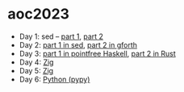 # aoc2023

- Day 1: sed – [part 1](day1/part1.sed), [part 2](day1/part2.sed)
- Day 2: [part 1 in sed](day2/part1.sed), [part 2 in gforth](day2/part2.fth)
- Day 3: [part 1 in pointfree Haskell](day3/Part1.hs), [part 2 in Rust](day3/part2.rs)
- Day 4: [Zig](day4/src/main.zig)
- Day 5: [Zig](day5/src/main.zig)
- Day 6: [Python (pypy)](day6/solve.py)
